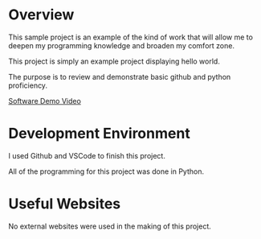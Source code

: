 # Overview

This sample project is an example of the kind of work that will allow me to deepen my programming knowledge and broaden my comfort zone.

This project is simply an example project displaying hello world.

The purpose is to review and demonstrate basic github and python proficiency. 

[Software Demo Video](https://youtu.be/KI65N8Pn7jI)

# Development Environment

I used Github and VSCode to finish this project.

All of the programming for this project was done in Python.

# Useful Websites

No external websites were used in the making of this project.
